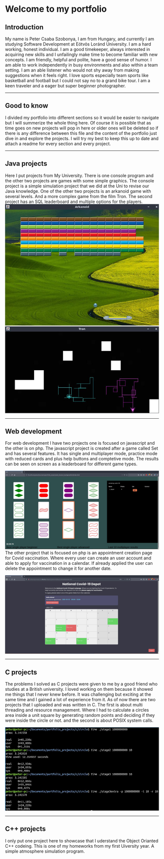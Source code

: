 # Welcome to my portfolio

## Introduction

My name is Peter Csaba Szobonya, I am from Hungary, and currently  I am studying Software Development at Eötvös Loránd University.
I am a hard working, honest individual. I am a good timekeeper, always interested in acquiring new skills and I unfailingly make time to become familiar with new concepts. I am friendly, helpful and polite, have a good sense of humor. I am able to work independently in busy environments and also within a team setting. I am an able listener who would not shy away from making suggestions when it feels right.
I love sports especially team sports like basketball and football but I could not say no to a grand bike tour. I am a keen traveler and a eager but super beginner photographer.

---

## Good to know

I divided my portfolio into different sections so it would be easier to navigate but I will summerize the whole thing here. Of course it is possible that as time goes on new projects will pop in here or older ones will be deleted so if there is any difference between this file and the content of the portfolio just dive in and explore the projects. I will try my best to keep this up to date and attach a readme for every section and every project.

---

## Java projects

Here I put projects from My University. There is one console program and the other two projects are games with some simple graphics.
The console project is a simple simulation project that we did at the Uni to revise our Java knowledge.
One of the other two projects is an arkanoid game with several levels. And a more complex game from the film Tron. The second project has an SQL leaderboard and multiple options for the players.
![arkanoid game](./java/readme_pics/arkanoid/ingame.jpg)
![tron game](./java/readme_pics/tron/player_trails.jpg)

---

## Web development

For web development I have two projects one is focused on javascript and the other is on php.
The javascript project is created after a game called Set and has several features. It has single and multiplayer mode, practice mode with reduced cards and plus help buttons and comptetive mode. The results can be seen on screen as a leaderboard for different game types.

![set game](./web_dev/readme_pics/set/game_page.jpg)
The other project that is focused on php is an appointment creation page for Covid vaccination. Where every user can create an user account and able to apply for vaccination in a calendar. If already applied the user can delete the appointment to change it for another date.

![covid vaccination](./web_dev/readme_pics/covid/loggedin_screen.jpg)

---

## C projects

The problems I solved as C projects were given to me by a good friend who studies at a British university. I loved working on them because it showed me things that I never knew before. It was challenging but exciting at the same time and I gained a lot of experience from it.
As of now there are two projects that I uploaded and was written in C. The first is about multi threading and resource management. Where I had to calculate a circles area inside a unit square by generating random points and deciding if they were inside the circle or not. and the second is about POSIX system calls.

![picture of circle project](./c/readme_pics/circle/progress.jpg)

---

## C++ projects

I only put one project here to showcase that I uderstand the Object Orianted C++ codeing. This is one of my homeworks from my first Uiversity year. A simple atmosphere simulation program.

